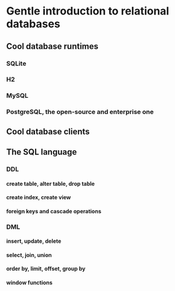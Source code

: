 # Gentle introduction to relational databases

## Cool database runtimes

### SQLite

### H2

### MySQL

### PostgreSQL, the open-source and enterprise one

## Cool database clients

## The SQL language

### DDL

#### create table, alter table, drop table

#### create index, create view

#### foreign keys and cascade operations

### DML

#### insert, update, delete

#### select, join, union

#### order by, limit, offset, group by

#### window functions
